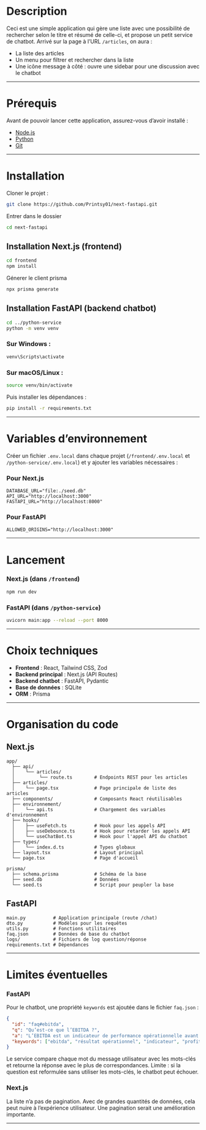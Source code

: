 # Description

Ceci est une simple application qui gère une liste avec une possibilité de rechercher selon le titre et résumé de celle-ci, et propose un petit service de chatbot.
Arrivé sur la page à l’URL `/articles`, on aura :

* La liste des articles
* Un menu pour filtrer et rechercher dans la liste
* Une icône message à côté : ouvre une sidebar pour une discussion avec le chatbot

---

# Prérequis

Avant de pouvoir lancer cette application, assurez-vous d’avoir installé :

* [Node.js](https://nodejs.org)
* [Python](https://www.python.org)
* [Git](https://git-scm.com)

---

# Installation

Cloner le projet :

```bash
git clone https://github.com/Printsy01/next-fastapi.git
```

Entrer dans le dossier
```bash
cd next-fastapi
```

## Installation Next.js (frontend)

```bash
cd frontend
npm install
```

Génerer le client prisma
```bash
npx prisma generate
```

## Installation FastAPI (backend chatbot)

```bash
cd ../python-service
python -m venv venv
```

### Sur Windows :

```bash
venv\Scripts\activate
```

### Sur macOS/Linux :

```bash
source venv/bin/activate
```

Puis installer les dépendances :

```bash
pip install -r requirements.txt
```

---

# Variables d’environnement

Créer un fichier `.env.local` dans chaque projet (`/frontend/.env.local` et `/python-service/.env.local`) et y ajouter les variables nécessaires :

### Pour Next.js

```env
DATABASE_URL="file:./seed.db"
API_URL="http://localhost:3000"
FASTAPI_URL="http://localhost:8000"
```

### Pour FastAPI

```env
ALLOWED_ORIGINS="http://localhost:3000"
```

---

# Lancement

### Next.js (dans `/frontend`)

```bash
npm run dev
```

### FastAPI (dans `/python-service`)

```bash
uvicorn main:app --reload --port 8000
```

---

# Choix techniques

* **Frontend** : React, Tailwind CSS, Zod
* **Backend principal** : Next.js (API Routes)
* **Backend chatbot** : FastAPI, Pydantic
* **Base de données** : SQLite
* **ORM** : Prisma

---

# Organisation du code

## Next.js

```
app/
  ├── api/
  │    └── articles/
  │         └── route.ts        # Endpoints REST pour les articles
  ├── articles/
  │    └── page.tsx             # Page principale de liste des articles
  ├── components/               # Composants React réutilisables
  ├── environnement/
  │    └── api.ts               # Chargement des variables d'environnement
  ├── hooks/
  │    ├── useFetch.ts          # Hook pour les appels API
  │    ├── useDebounce.ts       # Hook pour retarder les appels API
  │    └── useChatBot.ts        # Hook pour l'appel API du chatbot
  ├── types/
  │    └── index.d.ts           # Types globaux
  ├── layout.tsx                # Layout principal
  └── page.tsx                  # Page d'accueil

prisma/
  ├── schema.prisma             # Schéma de la base
  ├── seed.db                   # Données
  └── seed.ts                   # Script pour peupler la base
```

## FastAPI

```
main.py          # Application principale (route /chat)
dto.py           # Modèles pour les requêtes
utils.py         # Fonctions utilitaires
faq.json         # Données de base du chatbot
logs/            # Fichiers de log question/réponse
requirements.txt # Dépendances
```

---

# Limites éventuelles

### FastAPI

Pour le chatbot, une propriété `keywords` est ajoutée dans le fichier `faq.json` :

```json
{
  "id": "faq#ebitda",
  "q": "Qu’est-ce que l’EBITDA ?",
  "a": "L’EBITDA est un indicateur de performance opérationnelle avant intérêts, impôts, dépréciations et amortissements.",
  "keywords": ["ebitda", "résultat opérationnel", "indicateur", "profitabilité"]
}
```

Le service compare chaque mot du message utilisateur avec les mots-clés et retourne la réponse avec le plus de correspondances.
Limite : si la question est reformulée sans utiliser les mots-clés, le chatbot peut échouer.

### Next.js

La liste n’a pas de pagination. Avec de grandes quantités de données, cela peut nuire à l’expérience utilisateur. Une pagination serait une amélioration importante.

---
